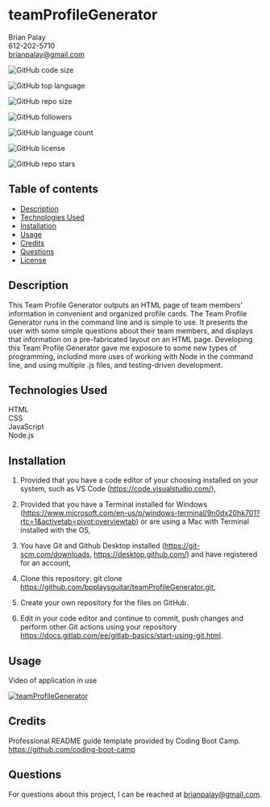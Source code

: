 # teamProfileGenerator
Brian Palay <br>
612-202-5710 <br>
brianpalay@gmail.com


![GitHub code size](https://img.shields.io/github/languages/code-size/bpplaysguitar/teamProfileGenerator?color=FFADAD&logo=GitHub&logoColor=FFADAD&style=flat)

![GitHub top language](https://img.shields.io/github/languages/top/bpplaysguitar/teamProfileGenerator?color=FFD6A5&logo=GitHub&logoColor=FFD6A5&style=flat)  

![GitHub repo size](https://img.shields.io/github/repo-size/bpplaysguitar/teamProfileGenerator?color=FDFFB6&logo=GitHub&logoColor=FDFFB6&style=flat)  

![GitHub followers](https://img.shields.io/github/followers/bpplaysguitar?color=CAFFBF&logo=GitHub&logoColor=CAFFBF&style=flat)  

![GitHub language count](https://img.shields.io/github/languages/count/bpplaysguitar/teamProfileGenerator?color=9BF6FF&logo=GitHub&logoColor=9BF6FF&style=flat)  

![GitHub license](https://img.shields.io/github/license/bpplaysguitar/teamProfileGenerator?color=A0C4FF&logo=GitHub&logoColor=A0C4FF&style=flat)  

![GitHub repo stars](https://img.shields.io/github/stars/bpplaysguitar/teamProfileGenerator?color=BDB2FF&logo=GitHub&logoColor=BDB2FF&style=flat)  


  ## Table of contents
* [Description](#description)
* [Technologies Used](#technologies-used)
* [Installation](#installation)
* [Usage](#usage)
* [Credits](#credits)
* [Questions](#questions)      
* [License](#license)


## Description
This Team Profile Generator outputs an HTML page of team members' information in convenient and organized profile cards. The Team Profile Generator runs in the command line and is simple to use. It presents the user with some simple questions about their team members, and displays that information on a pre-fabricated layout on an HTML page. Developing this Team Profile Generator gave me exposure to some new types of programming, includind more uses of working with Node in the command line, and using multiple .js files, and testing-driven development.
      

## Technologies Used
HTML <br>
CSS <br>
JavaScript <br>
Node.js
      
      
## Installation

1. Provided that you have a code editor of your choosing installed on your system, such as VS Code (https://code.visualstudio.com/),

2. Provided that you have a Terminal installed for Windows (https://www.microsoft.com/en-us/p/windows-terminal/9n0dx20hk701?rtc=1&activetab=pivot:overviewtab) or are using a Mac with Terminal installed with the OS,

3. You have Git and Github Desktop installed (https://git-scm.com/downloads, https://desktop.github.com/) and have registered for an account,

4. Clone this repository:
git clone https://github.com/bpplaysguitar/teamProfileGenerator.git,

5. Create your own repository for the files on GitHub.

6. Edit in your code editor and continue to commit, push changes and perform other Git actions using your repository https://docs.gitlab.com/ee/gitlab-basics/start-using-git.html.
      

## Usage
Video of application in use

[![teamProfileGenerator](https://drive.google.com/file/d/1eiCGoFwITTubD4DIDvLHDy0CLsAW8-v8)](https://drive.google.com/file/d/1321lo9jdDESyWruCeNHjcHoGP34CW7We)
      
## Credits
Professional README guide template provided by Coding Boot Camp. https://github.com/coding-boot-camp


## Questions
For questions about this project, I can be reached at brianpalay@gmail.com.
